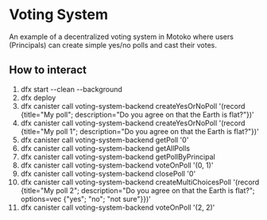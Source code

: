 # Voting System

An example of a decentralized voting system in Motoko where users (Principals) can create simple yes/no polls and cast their votes.

## How to interact

1. dfx start --clean --background
1. dfx deploy
1. dfx canister call voting-system-backend createYesOrNoPoll '(record {title="My poll"; description="Do you agree on that the Earth is flat?"})'
1. dfx canister call voting-system-backend createYesOrNoPoll '(record {title="My poll 1"; description="Do you agree on that the Earth is flat?"})'
1. dfx canister call voting-system-backend getPoll '0'
1. dfx canister call voting-system-backend getAllPolls
1. dfx canister call voting-system-backend getPollByPrincipal
1. dfx canister call voting-system-backend voteOnPoll '(0, 1)'
1. dfx canister call voting-system-backend closePoll '0'
1. dfx canister call voting-system-backend createMultiChoicesPoll '(record {title="My poll 2"; description="Do you agree on that the Earth is flat?"; options=vec {"yes"; "no"; "not sure"}})'
1. dfx canister call voting-system-backend voteOnPoll '(2, 2)'
